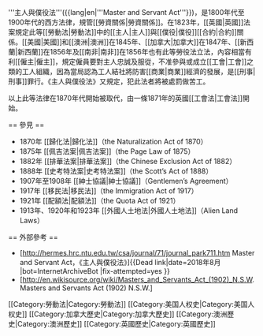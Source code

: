 '''主人與僕役法'''({{lang|en|'''Master and Servant Act'''}})，是1800年代至1900年代的西方法律，規管[[勞資關係|勞資關係]]。在1823年，[[英國|英國]]法案規定此等[[勞動法|勞動法]]中的[[主人|主人]]與[[僕役|僕役]][[合約|合約]]關係。[[美國|美國]]和[[澳洲|澳洲]]在1845年、[[加拿大|加拿大]]在1847年、[[新西蘭|新西蘭]]在1856年及[[南非|南非]]在1856年也有此等勞役法立法，內容相當有利[[僱主|僱主]]，規定僱員要對主人忠誠及服從，不准參與或成立[[工會|工會]]之類的工人組織，因為當局認為工人結社將防害[[商業|商業]]經濟的發展，是[[刑事|刑事]]罪行。《主人與僕役法》又規定，犯此法者將被處罰做苦工。

以上此等法律在1870年代開始被取代，由一條1871年的英國[[工會法|工會法]]開始。

== 參見 ==
* 1870年 [[歸化法|歸化法]]（the Naturalization Act of 1870）
* 1875年 [[佩吉法案|佩吉法案]]（the Page Law of 1875）
* 1882年 [[排華法案|排華法案]]（the Chinese Exclusion Act of 1882）
* 1888年 [[史考特法案|史考特法案]]（the Scott’s Act of 1888）
* 1907年至1908年 [[紳士協議|紳士協議]]（Gentlemen’s Agreement）
* 1917年 [[移民法|移民法]]（the Immigration Act of 1917）
* 1921年 [[配額法|配額法]]（the Quota Act of 1921）
* 1913年、1920年和1923年 [[外國人土地法|外國人土地法]]（Alien Land Laws）

== 外部參考 ==
* [http://hermes.hrc.ntu.edu.tw/csa/journal/71/journal_park711.htm Master and Servant Act，《主人與僕役法》]{{Dead link|date=2018年8月 |bot=InternetArchiveBot |fix-attempted=yes }}
* [http://en.wikisource.org/wiki/Masters_and_Servants_Act_(1902)_N.S.W. Masters and Servants Act (1902) N.S.W.]

[[Category:勞動法|Category:勞動法]]
[[Category:美国人权史|Category:美国人权史]]
[[Category:加拿大歷史|Category:加拿大歷史]]
[[Category:澳洲歷史|Category:澳洲歷史]]
[[Category:英國歷史|Category:英國歷史]]